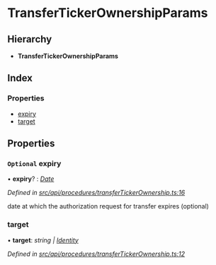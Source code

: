 # TransferTickerOwnershipParams

## Hierarchy

* **TransferTickerOwnershipParams**

## Index

### Properties

* [expiry](transfertickerownershipparams.md#optional-expiry)
* [target](transfertickerownershipparams.md#target)

## Properties

### `Optional` expiry

• **expiry**? : [_Date_](../enums/transactionargumenttype.md#date)

_Defined in_ [_src/api/procedures/transferTickerOwnership.ts:16_](https://github.com/PolymathNetwork/polymesh-sdk/blob/23062de4/src/api/procedures/transferTickerOwnership.ts#L16)

date at which the authorization request for transfer expires \(optional\)

### target

• **target**: _string \|_ [_Identity_](../classes/identity.md)

_Defined in_ [_src/api/procedures/transferTickerOwnership.ts:12_](https://github.com/PolymathNetwork/polymesh-sdk/blob/23062de4/src/api/procedures/transferTickerOwnership.ts#L12)

